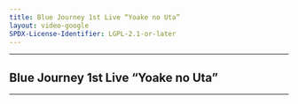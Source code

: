 ```yaml
---
title: Blue Journey 1st Live “Yoake no Uta”
layout: video-google
SPDX-License-Identifier: LGPL-2.1-or-later
---
```


---

## Blue Journey 1st Live “Yoake no Uta”

<div class="container">
  <video-js id="my-video" class="vjs-fluid vjs-layout-medium" controls preload="auto" poster="/assets/images/holoblue.jpg">
    <source src="https://xx58j-my.sharepoint.com/:v:/g/personal/peekaboo_xx58j_onmicrosoft_com/EaPSMZpeTmtJn8l0dFeNWBMB2kZW7va1esNsP4znyb0xwg?download=1" type="video/mp4"/>
  </video-js>
</div>

---